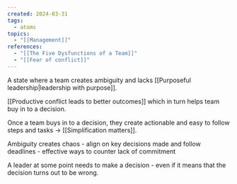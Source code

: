 ```yaml
---
created: 2024-03-31
tags:
  - atoms
topics:
  - "[[Management]]"
references:
  - "[[The Five Dysfunctions of a Team]]"
  - "[[Fear of conflict]]"
---
```

A state where a team creates ambiguity and lacks [[Purposeful leadership|leadership with purpose]].

[[Productive conflict leads to better outcomes]] which in turn helps team buy in to a decision. 

Once a team buys in to a decision, they create actionable and easy to follow steps and tasks ->
[[Simplification matters]].

Ambiguity creates chaos - align on key decisions made and follow deadlines - effective ways to counter lack of commitment

A leader at some point needs to make a decision - even if it means that the decision turns out to be wrong.
